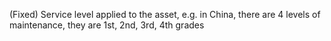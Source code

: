 (Fixed) Service level applied to the asset, e.g. in China, there are 4 levels of maintenance, they are 1st, 2nd, 3rd, 4th grades
